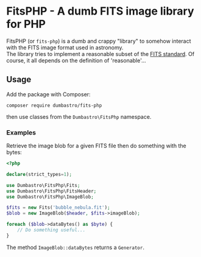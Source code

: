 # FitsPHP - A dumb FITS image library for PHP

FitsPHP (or `fits-php`) is a dumb and crappy "library" to somehow interact with the FITS image format used in astronomy.  
The library tries to implement a reasonable subset of the [FITS standard](https://fits.gsfc.nasa.gov/fits_standard.html). Of course, it all depends on the definition of 'reasonable'...

## Usage

Add the package with Composer:

```
composer require dumbastro/fits-php
```

then use classes from the `Dumbastro\FitsPhp` namespace.

### Examples

Retrieve the image blob for a given FITS file then do something with the bytes:

```php
<?php

declare(strict_types=1);

use Dumbastro\FitsPhp\Fits;
use Dumbastro\FitsPhp\FitsHeader;
use Dumbastro\FitsPhp\ImageBlob;

$fits = new Fits('bubble_nebula.fit');
$blob = new ImageBlob($header, $fits->imageBlob);

foreach ($blob->dataBytes() as $byte) {
    // Do something useful...
}
```

The method `ImageBlob::dataBytes` returns a `Generator`.


